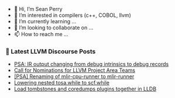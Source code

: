 - 👋 Hi, I’m Sean Perry
- 👀 I’m interested in compilers (c++, COBOL, llvm)
- 🌱 I’m currently learning ...
- 💞️ I’m looking to collaborate on ...
- 📫 How to reach me ...

<!---
s66perry/s66perry is a ✨ special ✨ repository because its `README.md` (this file) appears on your GitHub profile.
You can click the Preview link to take a look at your changes.
--->
### 📕 Latest LLVM Discourse Posts

<!-- DISCOURSE-LLVM:START -->
- [PSA: IR output changing from debug intrinsics to debug records](https://discourse.llvm.org/t/psa-ir-output-changing-from-debug-intrinsics-to-debug-records/79578#post_2)
- [Call for Nominations for LLVM Project Area Teams](https://discourse.llvm.org/t/call-for-nominations-for-llvm-project-area-teams/83965#post_8)
- [[PSA] Renaming of mlir-cpu-runner to mlir-runner](https://discourse.llvm.org/t/psa-renaming-of-mlir-cpu-runner-to-mlir-runner/84201#post_5)
- [Lowering nested tosa.while to scf.while](https://discourse.llvm.org/t/lowering-nested-tosa-while-to-scf-while/84218#post_1)
- [Load tombstones and coredumps plugins together in LLDB](https://discourse.llvm.org/t/load-tombstones-and-coredumps-plugins-together-in-lldb/84190#post_5)
<!-- DISCOURSE-LLVM:END -->
